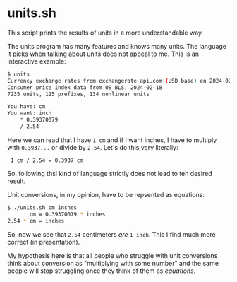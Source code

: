 # units.sh

This script prints the results of units in a more understandable way.

The units program has many features and knows many units. The language
it picks when talking about units does not appeal to me. This is an
interactive example:

```sh
$ units
Currency exchange rates from exchangerate-api.com (USD base) on 2024-02-18 
Consumer price index data from US BLS, 2024-02-18 
7235 units, 125 prefixes, 134 nonlinear units

You have: cm
You want: inch
	* 0.39370079
	/ 2.54
```

Here we can read that I have `1 cm` and if I want inches, I have to
multiply with `0.3937...` or divide by `2.54`. Let's do this very literally:

```
 1 cm / 2.54 = 0.3937 cm
```

So, following thsi kind of language strictly does not lead to teh
desired result.


Unit conversions, in my opinion, have to be repsented as equations:

```sh
$ ./units.sh cm inches
       cm = 0.39370079 * inches
2.54 * cm = inches
```

So, now we see that `2.54` centimeters _are_ `1 inch`. This I find much more
correct (in presentation).

My hypothesis here is that all people who struggle with unit conversions
think about conversion as "multiplying with some number" and the same
people will stop struggling once they think of them as _equations_.
